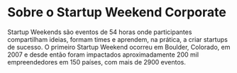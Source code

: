 # Sobre o Startup Weekend Corporate
Startup Weekends são eventos de 54 horas onde participantes compartilham ideias, formam times e aprendem, na prática, a criar startups de sucesso. O primeiro Startup Weekend ocorreu em Boulder, Colorado, em 2007 e desde então foram impactados aproximadamente 200 mil empreendedores em 150 países, com mais de 2900 eventos.